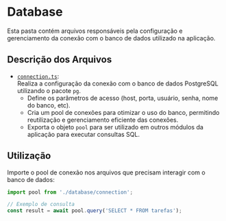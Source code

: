 # Database

Esta pasta contém arquivos responsáveis pela configuração e gerenciamento da conexão com o banco de dados utilizado na aplicação.

## Descrição dos Arquivos

- [`connection.ts`](Back/Aula5/Atividade/src/database/connection.ts):  
  Realiza a configuração da conexão com o banco de dados PostgreSQL utilizando o pacote `pg`.  
  - Define os parâmetros de acesso (host, porta, usuário, senha, nome do banco, etc).
  - Cria um pool de conexões para otimizar o uso do banco, permitindo reutilização e gerenciamento eficiente das conexões.
  - Exporta o objeto `pool` para ser utilizado em outros módulos da aplicação para executar consultas SQL.

## Utilização

Importe o pool de conexão nos arquivos que precisam interagir com o banco de dados:

```ts
import pool from './database/connection';

// Exemplo de consulta
const result = await pool.query('SELECT * FROM tarefas');